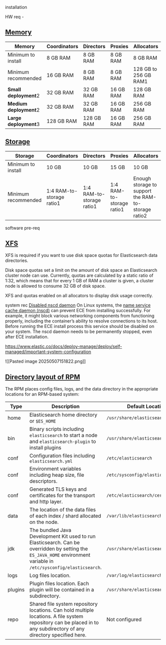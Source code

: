 installation 

HW req - 
## [Memory](https://www.elastic.co/docs/deploy-manage/deploy/cloud-enterprise/ece-hardware-prereq#ece-memory)

| **Memory**             | Coordinators | Directors  | Proxies   | Allocators            |
| ---------------------- | ------------ | ---------- | --------- | --------------------- |
| Minimum to install     | 8 GB RAM     | 8 GB RAM   | 8 GB RAM  | 8 GB RAM              |
| Minimum recommended    | 16 GB RAM    | 8 GB RAM   | 8 GB RAM  | 128 GB to 256 GB RAM1 |
| **Small deployment**2  | 32 GB RAM    | 32 GB RAM  | 16 GB RAM | 128 GB RAM            |
| **Medium deployment**2 | 32 GB RAM    | 32 GB RAM  | 16 GB RAM | 256 GB RAM            |
| **Large deployment**3  | 128 GB RAM   | 128 GB RAM | 16 GB RAM | 256 GB RAM            |

## [Storage](https://www.elastic.co/docs/deploy-manage/deploy/cloud-enterprise/ece-hardware-prereq#ece-storage)

|**Storage**|Coordinators|Directors|Proxies|Allocators|
|---|---|---|---|---|
|Minimum to install|10 GB|10 GB|15 GB|10 GB|
|Minimum recommended|1:4 RAM-to-storage ratio1|1:4 RAM-to-storage ratio1|1:4 RAM-to-storage ratio1|Enough storage to support the RAM-to-storage ratio2|

software pre-req

## [XFS](https://www.elastic.co/docs/deploy-manage/deploy/cloud-enterprise/ece-software-prereq#ece-xfs)

XFS is required if you want to use disk space quotas for Elasticsearch data directories.

Disk space quotas set a limit on the amount of disk space an Elasticsearch cluster node can use. Currently, quotas are calculated by a static ratio of 1:32, which means that for every 1 GB of RAM a cluster is given, a cluster node is allowed to consume 32 GB of disk space.

XFS and quotas enabled on all allocators to display disk usage correctly.  

system rec 
 [Disabled nscd daemon](https://www.elastic.co/docs/deploy-manage/deploy/cloud-enterprise/ece-sysconfig#ece-sysconfig-nscd)
	 On Linux systems, the [name service cache daemon (nscd)](https://linux.die.net/man/8/nscd) can prevent ECE from installing successfully. For example, it might block various networking components from functioning properly, including the container’s ability to resolve connections to its host. Before running the ECE install process this service should be disabled on your system. The nscd daemon needs to be permanently stopped, even after ECE installation.

https://www.elastic.co/docs/deploy-manage/deploy/self-managed/important-system-configuration

![[Pasted image 20250507151822.png]]


## [Directory layout of RPM](https://www.elastic.co/docs/deploy-manage/deploy/self-managed/install-elasticsearch-with-rpm#rpm-layout)

The RPM places config files, logs, and the data directory in the appropriate locations for an RPM-based system:

|Type|Description|Default Location|Setting|
|---|---|---|---|
|home|Elasticsearch home directory or `$ES_HOME`|`/usr/share/elasticsearch`||
|bin|Binary scripts including `elasticsearch` to start a node and `elasticsearch-plugin` to install plugins|`/usr/share/elasticsearch/bin`||
|conf|Configuration files including `elasticsearch.yml`|`/etc/elasticsearch`|[`ES_PATH_CONF`](https://www.elastic.co/docs/deploy-manage/deploy/self-managed/configure-elasticsearch#config-files-location)|
|conf|Environment variables including heap size, file descriptors.|`/etc/sysconfig/elasticsearch`||
|conf|Generated TLS keys and certificates for the transport and http layer.|`/etc/elasticsearch/certs`||
|data|The location of the data files of each index / shard allocated on the node.|`/var/lib/elasticsearch`|[`path.data`](https://www.elastic.co/docs/deploy-manage/deploy/self-managed/important-settings-configuration#path-settings)|
|jdk|The bundled Java Development Kit used to run Elasticsearch. Can be overridden by setting the `ES_JAVA_HOME` environment variable in `/etc/sysconfig/elasticsearch`.|`/usr/share/elasticsearch/jdk`||
|logs|Log files location.|`/var/log/elasticsearch`|[`path.logs`](https://www.elastic.co/docs/deploy-manage/deploy/self-managed/important-settings-configuration#path-settings)|
|plugins|Plugin files location. Each plugin will be contained in a subdirectory.|`/usr/share/elasticsearch/plugins`||
|repo|Shared file system repository locations. Can hold multiple locations. A file system repository can be placed in to any subdirectory of any directory specified here.|Not configured|[`path.repo`](https://www.elastic.co/docs/deploy-manage/tools/snapshot-and-restore/shared-file-system-repository)|